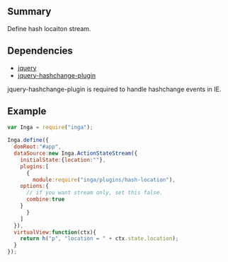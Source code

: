 ## Summary

Define hash locaiton stream.

## Dependencies

- [jquery](http://jquery.com)
- [jquery-hashchange-plugin](http://benalman.com/projects/jquery-hashchange-plugin/)

jquery-hashchange-plugin is required to handle hashchange events in IE.

## Example

```javascript
var Inga = require("inga");

Inga.define({
  domRoot:"#app",
  dataSource:new Inga.ActionStateStream({
    initialState:{location:""},
    plugins:[
      {
        module:require("inga/plugins/hash-location"),
	options:{
	  // if you want stream only, set this false.
	  combine:true
	}
      }
    ]
  }),
  virtualView:function(ctx){
    return h("p", "location = " + ctx.state.location);
  }
});
```
